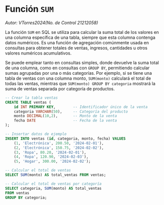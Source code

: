 
# Función `SUM`

*Autor: VTorres2024(No. de Control 21212058)*

La función `SUM` en SQL se utiliza para calcular la suma total de los valores en una columna específica de una tabla, siempre que esta columna contenga datos numéricos.
Es una función de agregación comúnmente usada en consultas para obtener totales de ventas, ingresos, cantidades u otros valores numéricos acumulativos.

Se puede emplear tanto en consultas simples, donde devuelve la suma total de una columna, como en consultas con `GROUP BY`, permitiendo calcular sumas agrupadas por una o más categorías.
Por ejemplo, si se tiene una tabla de ventas con una columna monto, `SUM(monto)` calculará el total de todas las ventas, mientras que `SUM(monto) GROUP BY categoria` mostrará la suma de ventas separada por categoría de productos.

```sql
-- Crear la tabla ventas
CREATE TABLE ventas (
    id INT PRIMARY KEY,        -- Identificador único de la venta
    categoria VARCHAR(50),     -- Categoría del producto
    monto DECIMAL(10,2),       -- Monto de la venta
    fecha DATE                 -- Fecha de la venta
);

-- Insertar datos de ejemplo
INSERT INTO ventas (id, categoria, monto, fecha) VALUES
    (1, 'Electrónica', 200.50, '2024-02-01'),
    (2, 'Electrónica', 150.75, '2024-02-02'),
    (3, 'Ropa', 80.20, '2024-02-01'),
    (4, 'Ropa', 120.90, '2024-02-03'),
    (5, 'Hogar', 300.00, '2024-02-02');

-- Calcular el total de ventas
SELECT SUM(monto) AS total_ventas FROM ventas;

-- Calcular el total de ventas por categoría
SELECT categoria, SUM(monto) AS total_ventas
FROM ventas
GROUP BY categoria;
```

